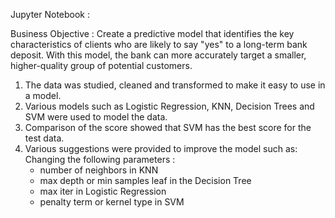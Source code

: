 Jupyter Notebook :

Business Objective : Create a predictive model that identifies the key characteristics of clients who are likely to say "yes" to a long-term bank deposit. With this model, the bank can more accurately target a smaller, higher-quality group of potential customers.

1. The data was studied, cleaned and transformed to make it easy to use in a model.
2. Various models such as Logistic Regression, KNN, Decision Trees and SVM were used to model the data.
3. Comparison of the score showed that SVM has the best score for the test data.
4. Various suggestions were provided to improve the model such as:
    Changing the following parameters :
      - number of neighbors in KNN
      - max depth or min samples leaf in the Decision Tree
      - max iter in Logistic Regression
      - penalty term or kernel type in SVM
